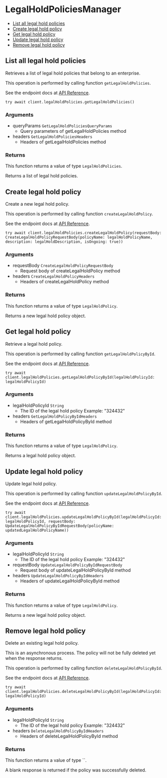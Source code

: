 # LegalHoldPoliciesManager


- [List all legal hold policies](#list-all-legal-hold-policies)
- [Create legal hold policy](#create-legal-hold-policy)
- [Get legal hold policy](#get-legal-hold-policy)
- [Update legal hold policy](#update-legal-hold-policy)
- [Remove legal hold policy](#remove-legal-hold-policy)

## List all legal hold policies

Retrieves a list of legal hold policies that belong to
an enterprise.

This operation is performed by calling function `getLegalHoldPolicies`.

See the endpoint docs at
[API Reference](https://developer.box.com/reference/get-legal-hold-policies/).

<!-- sample get_legal_hold_policies -->
```
try await client.legalHoldPolicies.getLegalHoldPolicies()
```

### Arguments

- queryParams `GetLegalHoldPoliciesQueryParams`
  - Query parameters of getLegalHoldPolicies method
- headers `GetLegalHoldPoliciesHeaders`
  - Headers of getLegalHoldPolicies method


### Returns

This function returns a value of type `LegalHoldPolicies`.

Returns a list of legal hold policies.


## Create legal hold policy

Create a new legal hold policy.

This operation is performed by calling function `createLegalHoldPolicy`.

See the endpoint docs at
[API Reference](https://developer.box.com/reference/post-legal-hold-policies/).

<!-- sample post_legal_hold_policies -->
```
try await client.legalHoldPolicies.createLegalHoldPolicy(requestBody: CreateLegalHoldPolicyRequestBody(policyName: legalHoldPolicyName, description: legalHoldDescription, isOngoing: true))
```

### Arguments

- requestBody `CreateLegalHoldPolicyRequestBody`
  - Request body of createLegalHoldPolicy method
- headers `CreateLegalHoldPolicyHeaders`
  - Headers of createLegalHoldPolicy method


### Returns

This function returns a value of type `LegalHoldPolicy`.

Returns a new legal hold policy object.


## Get legal hold policy

Retrieve a legal hold policy.

This operation is performed by calling function `getLegalHoldPolicyById`.

See the endpoint docs at
[API Reference](https://developer.box.com/reference/get-legal-hold-policies-id/).

<!-- sample get_legal_hold_policies_id -->
```
try await client.legalHoldPolicies.getLegalHoldPolicyById(legalHoldPolicyId: legalHoldPolicyId)
```

### Arguments

- legalHoldPolicyId `String`
  - The ID of the legal hold policy Example: "324432"
- headers `GetLegalHoldPolicyByIdHeaders`
  - Headers of getLegalHoldPolicyById method


### Returns

This function returns a value of type `LegalHoldPolicy`.

Returns a legal hold policy object.


## Update legal hold policy

Update legal hold policy.

This operation is performed by calling function `updateLegalHoldPolicyById`.

See the endpoint docs at
[API Reference](https://developer.box.com/reference/put-legal-hold-policies-id/).

<!-- sample put_legal_hold_policies_id -->
```
try await client.legalHoldPolicies.updateLegalHoldPolicyById(legalHoldPolicyId: legalHoldPolicyId, requestBody: UpdateLegalHoldPolicyByIdRequestBody(policyName: updatedLegalHoldPolicyName))
```

### Arguments

- legalHoldPolicyId `String`
  - The ID of the legal hold policy Example: "324432"
- requestBody `UpdateLegalHoldPolicyByIdRequestBody`
  - Request body of updateLegalHoldPolicyById method
- headers `UpdateLegalHoldPolicyByIdHeaders`
  - Headers of updateLegalHoldPolicyById method


### Returns

This function returns a value of type `LegalHoldPolicy`.

Returns a new legal hold policy object.


## Remove legal hold policy

Delete an existing legal hold policy.

This is an asynchronous process. The policy will not be
fully deleted yet when the response returns.

This operation is performed by calling function `deleteLegalHoldPolicyById`.

See the endpoint docs at
[API Reference](https://developer.box.com/reference/delete-legal-hold-policies-id/).

<!-- sample delete_legal_hold_policies_id -->
```
try await client.legalHoldPolicies.deleteLegalHoldPolicyById(legalHoldPolicyId: legalHoldPolicyId)
```

### Arguments

- legalHoldPolicyId `String`
  - The ID of the legal hold policy Example: "324432"
- headers `DeleteLegalHoldPolicyByIdHeaders`
  - Headers of deleteLegalHoldPolicyById method


### Returns

This function returns a value of type ``.

A blank response is returned if the policy was
successfully deleted.


